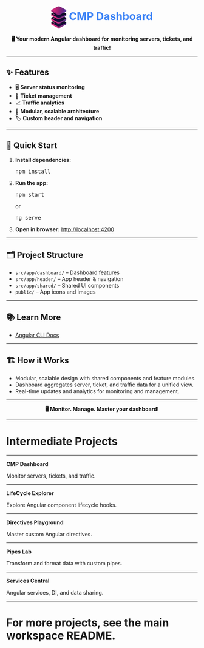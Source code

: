 <h1 align="center"><img src="public/logo.png" width="40" style="vertical-align:middle;"/> <span style="color:#3B82F6">CMP Dashboard</span></h1>

<p align="center">
  <b>🖥️ Your modern Angular dashboard for monitoring servers, tickets, and traffic!</b>
</p>

---

## ✨ Features

- 🖥️ <b>Server status monitoring</b>
- 🎫 <b>Ticket management</b>
- 📈 <b>Traffic analytics</b>
- 🧩 <b>Modular, scalable architecture</b>
- 🏷️ <b>Custom header and navigation</b>

---

## 🚀 Quick Start

1. <b>Install dependencies:</b>
   <pre>npm install</pre>
2. <b>Run the app:</b>
   <pre>npm start</pre>
   or
   <pre>ng serve</pre>
3. <b>Open in browser:</b>
   <a href="http://localhost:4200">http://localhost:4200</a>

---

## 🗂️ Project Structure

- <code>src/app/dashboard/</code> – Dashboard features
- <code>src/app/header/</code> – App header & navigation
- <code>src/app/shared/</code> – Shared UI components
- <code>public/</code> – App icons and images

---

## 📚 Learn More

- [Angular CLI Docs](https://angular.io/cli)

---

## 🏗️ How it Works

- Modular, scalable design with shared components and feature modules.
- Dashboard aggregates server, ticket, and traffic data for a unified view.
- Real-time updates and analytics for monitoring and management.

---

<p align="center">
  <b>🖥️ Monitor. Manage. Master your dashboard!</b>
</p>

---

# Intermediate Projects

---

**CMP Dashboard**

Monitor servers, tickets, and traffic.

---

**LifeCycle Explorer**

Explore Angular component lifecycle hooks.

---

**Directives Playground**

Master custom Angular directives.

---

**Pipes Lab**

Transform and format data with custom pipes.

---

**Services Central**

Angular services, DI, and data sharing.

---

# For more projects, see the main workspace README.
